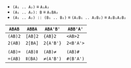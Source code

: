 <!-- TODO commutator A B A' B' = [A, B] -->
<!-- TODO conjugate A B A' = [A: B] -->

* `(A₁ .. A₂)` ≡ `A₁A₂`
* `(A₁ .. A₂): B` ≡ `A₁BA₂`
* `(A₁ .. A₂) :: (B₁ .. B₂)` ≡ `(A₁B₁ .. A₂B₂)` ≡ `A₁B₁A₂B₂`

| `ABAB`  | `ABBA`  | `ABA'B'`  | `ABB'A'`  |
|-|-|-|-|
| `(AB)2` | `[AB]2` | `{AB}2`   | `<AB>2`   |
| `2(AB)` | `2[BA]` | `2{A'B'}` | `2<B'A'>` |
| | | | |
| `(AB)=` | `(AB)Ⅱ` | `(AB)≠`   | `(AB)#`   |
| `=(AB)` | `Ⅱ(BA)` | `≠(A'B')` | `#(B'A')` |
